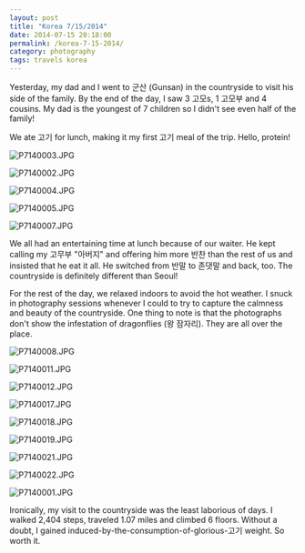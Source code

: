 ```yaml
---
layout: post
title: "Korea 7/15/2014"
date: 2014-07-15 20:18:00
permalink: /korea-7-15-2014/
category: photography
tags: travels korea
---
```

Yesterday, my dad and I went to 군산 (Gunsan) in the countryside to visit his side of the family. By the end of the day, I saw 3 고모s, 1 고모부 and 4 cousins. My dad is the youngest of 7 children so I didn't see even half of the family!

We ate 고기 for lunch, making it my first 고기 meal of the trip. Hello, protein!

![P7140003.JPG](http://img.svbtle.com/xqbmeu3kansuda.jpg)

![P7140002.JPG](http://img.svbtle.com/ncq7oz6yolj8mw.jpg)

![P7140004.JPG](http://img.svbtle.com/xjbaskhfpfptmw.jpg)

![P7140005.JPG](http://img.svbtle.com/wizxkhju7lcb7a.jpg)

![P7140007.JPG](http://img.svbtle.com/eymflwhkq8apsa.jpg)

We all had an entertaining time at lunch because of our waiter. He kept calling my 고무부 "아버지" and offering him more 반찬 than the rest of us and insisted that he eat it all. He switched from 반말 to 존댓말 and back, too. The countryside is definitely different than Seoul!

For the rest of the day, we relaxed indoors to avoid the hot weather. I snuck in photography sessions whenever I could to try to capture the calmness and beauty of the countryside. One thing to note is that the photographs don't show the infestation of dragonflies (왕 잠자리). They are all over the place.

![P7140008.JPG](http://img.svbtle.com/tcaptlicir7e0q.jpg)

![P7140011.JPG](http://img.svbtle.com/zbuqewixwufngw.jpg)

![P7140012.JPG](http://img.svbtle.com/b7p6wumcyclxmg.jpg)

![P7140017.JPG](http://img.svbtle.com/at8umkhjrcyu5a.jpg)

![P7140018.JPG](http://img.svbtle.com/6opkmc1bi1qjnw.jpg)

![P7140019.JPG](http://img.svbtle.com/fhv1dptrl26ccg.jpg)

![P7140021.JPG](http://img.svbtle.com/u3yrytcvbvkmza.jpg)

![P7140022.JPG](http://img.svbtle.com/wqko1kfu3et4a.jpg)

![P7140001.JPG](http://img.svbtle.com/cumhinacat7jwa.jpg)

Ironically, my visit to the countryside was the least laborious of days. I walked 2,404 steps, traveled 1.07 miles and climbed 6 floors. Without a doubt, I gained induced-by-the-consumption-of-glorious-고기 weight. So worth it.

